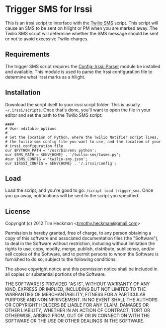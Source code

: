 Trigger SMS for Irssi
=========
This is an irssi script to interface with the [Twilio SMS](https://github.com/theckman/twilio-sms) script.  This script will cause an SMS to be sent on hilight or PM when you are marked away.  The Twilio SMS script will determine whether the SMS message should be sent or not to avoid excessive Twilio charges.

Requirements
------------
The trigger SMS script requires the [Config::Irssi::Parser](http://search.cpan.org/~dhardison/Config-Irssi-Parser-0.0.4/lib/Config/Irssi/Parser.pod) module be installed and available.  This module is used to parse the Irssi configuration file to determine what Irssi marks as a hilight.

Installation
------------
Download the script itself to your irssi script folder.  This is usually `~/.irssi/scripts`.  Once that's done, you'll want to open the file in your editor and set the path to the Twilio SMS script:

	####
	# User editable options
	#
	# Set the location of Python, where the Twilio Notifier script lives,
	# the twilio-sms config file you want to use, and the location of your
	# irssi configuration file
	our $PYTHON_PATH = '/usr/bin/env python';
	our $SMS_PATH = $ENV{HOME} . '/twilio-sms/twsms.py';
	#our $SMS_CONFIG = 'twilio-sms.json';
	our $IRSSI_CONFIG = $ENV{HOME} . '/.irssi/config';

Load
----
Load the script, and you're good to go: `/script load trigger_sms`.  Once you go away, notifications will be sent to the script you specified.

License
-------
Copyright (c) 2012 Tim Heckman <<timothy.heckman@gmail.com>>

Permission is hereby granted, free of charge, to any person obtaining a copy of this software and associated documentation files (the "Software"), to deal in the Software without restriction, including without limitation the rights to use, copy, modify, merge, publish, distribute, sublicense, and/or sell copies of the Software, and to permit persons to whom the Software is furnished to do so, subject to the following conditions:

The above copyright notice and this permission notice shall be included in all copies or substantial portions of the Software.

THE SOFTWARE IS PROVIDED "AS IS", WITHOUT WARRANTY OF ANY KIND, EXPRESS OR IMPLIED, INCLUDING BUT NOT LIMITED TO THE WARRANTIES OF MERCHANTABILITY, FITNESS FOR A PARTICULAR PURPOSE AND NONINFRINGEMENT. IN NO EVENT SHALL THE AUTHORS OR COPYRIGHT HOLDERS BE LIABLE FOR ANY CLAIM, DAMAGES OR OTHER LIABILITY, WHETHER IN AN ACTION OF CONTRACT, TORT OR OTHERWISE, ARISING FROM, OUT OF OR IN CONNECTION WITH THE SOFTWARE OR THE USE OR OTHER DEALINGS IN THE SOFTWARE.
